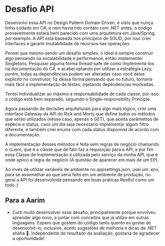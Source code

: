 # Desafio API

Desenvolvi essa API no Design Pattern Domain Driven, e visto que nunca tinha codado em C#, e nem havia tido contato com .NET antes, o código provavelmente estará bem parecido com uma arquitetura em Java/Spring, por exemplo. 
A API está baseada nos princípios de SOLID, por isso criei interfaces e garanti imutabilidade de recursos nas operações. 

Pensei que mesmo sendo um desafio simples, o ideal é sempre construir algo pensando na escalabilidade e performance, então implementei Singletons. Pesquisei alguma forma thread-safe de como implementá-los na documentação do C#, e acabei optando por utilizar a estratégia Lazy, porém, todas as dependências podem ser alteradas caso você deixe explícito no construtor, fiz dessa forma pensando que no futuro, tornaria mais fácil a implementação de testes, injetando depêndencias mockadas.

Tentei individualizar ao máximo a responsabilidade de cada classe, por isso o código está bem separado, seguindo o Single-responsibility Principle. 

Agora passando de decisões arquiteturais para algo mais lógico,  criei uma interface Gateway da API do Rick and Morty que define todos os métodos que serão utilizados (nesse caso, apenas o GET), que aceita parâmetros de espécie e status, caso um dia seja necessário implementar algum filtro diferente, e também criei enums com cada status disponível de acordo com a documentação.

A implementação desses métodos é feita sem regras de negócio chamando o cLient, que é a classe que de fato faz a requisição para a API, e por fim essa Classe de Implementação é utilizada pelo serviço da minha API, que é onde aplico a regra de negócio (A questão de aparecer em mais de um EP).
 
Ao invés de utilizar variáveis de ambiente no appsettings.json, usei um .env, para se assemelhar ao que seria feito em um ambiente de produção, no geral a API foi desenvolvida pensando em boas práticas Restful como um todo ;)

## Para a Aarim

* Curti muito desenvolver esse desafio, principalmente porque envolveu aprender algo novo, e juntar com conceitos que já utilizo em outras linguagens. Espero que gostem do código tanto quanto eu gostei de desenvolvê-lo, inclusive, aceito sugestões de melhoria e dicas de .NET ahaha 👾. 
Independente do resultado da avaliação, gostaria de agradecer a oportunidade!
